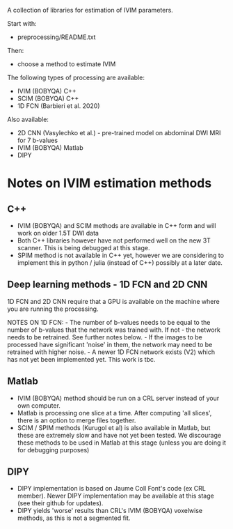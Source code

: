 A collection of libraries for estimation of IVIM parameters. 

Start with: 
- preprocessing/README.txt 

Then: 
- choose a method to estimate IVIM

The following types of processing are available: 
- IVIM (BOBYQA) C++ 
- SCIM (BOBYQA) C++ 
- 1D FCN (Barbieri et al. 2020) 

Also available: 
- 2D CNN (Vasylechko et al.) - pre-trained model on abdominal DWI MRI for 7 b-values
- IVIM (BOBYQA) Matlab 
- DIPY


# Notes on IVIM estimation methods 

## C++ 
- IVIM (BOBYQA) and SCIM methods are available in C++ form and will work on older 1.5T DWI data 
- Both C++ libraries however have not performed well on the new 3T scanner. This is being debugged at this stage.
- SPIM method is not available in C++ yet, however we are considering to implement this in python / julia (instead of C++) possibly at a later date.


## Deep learning methods - 1D FCN and 2D CNN
1D FCN and 2D CNN require that a GPU is available on the machine where you are running the processing.   

NOTES ON 1D FCN: 
    - The number of b-values needs to be equal to the number of b-values that the network was trained with. If not - the network needs to be retrained. See further notes below. 
    - If the images to be processed have significant 'noise' in them, the network may need to be retrained with higher noise. 
    - A newer 1D FCN network exists (V2) which has not yet been implemented yet. This work is tbc. 

## Matlab 
- IVIM (BOBYQA) method should be run on a CRL server instead of your own computer. 
- Matlab is processing one slice at a time. After computing 'all slices', there is an option to merge files together.
- SCIM / SPIM methods (Kurugol et al) is also available in Matlab, but these are extremely slow and have not yet been tested. We discourage these methods to be used in Matlab at this stage (unless you are doing it for debugging purposes)

## DIPY 
- DIPY implementation is based on Jaume Coll Font's code (ex CRL member). Newer DIPY implementation may be available at this stage (see their github for updates). 
- DIPY yields 'worse' results than CRL's IVIM (BOBYQA) voxelwise methods, as this is not a segmented fit.








